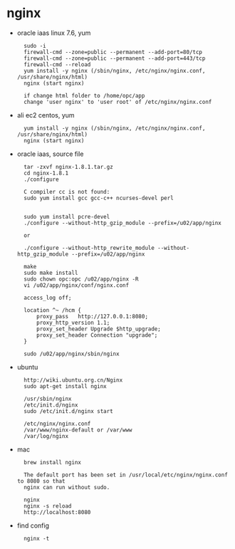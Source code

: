 # nginx

- oracle iaas linux 7.6, yum

        sudo -i
        firewall-cmd --zone=public --permanent --add-port=80/tcp
        firewall-cmd --zone=public --permanent --add-port=443/tcp
        firewall-cmd --reload
        yum install -y nginx (/sbin/nginx, /etc/nginx/nginx.conf, /usr/share/nginx/html)
        nginx (start nginx)
        
        if change html folder to /home/opc/app
        change 'user nginx' to 'user root' of /etc/nginx/nginx.conf

- ali ec2 centos, yum

        yum install -y nginx (/sbin/nginx, /etc/nginx/nginx.conf, /usr/share/nginx/html)
        nginx (start nginx)

- oracle iaas, source file

        tar -zxvf nginx-1.8.1.tar.gz
        cd nginx-1.8.1
        ./configure

        C compiler cc is not found:
        sudo yum install gcc gcc-c++ ncurses-devel perl


        sudo yum install pcre-devel
        ./configure --without-http_gzip_module --prefix=/u02/app/nginx

        or

        ./configure --without-http_rewrite_module --without-http_gzip_module --prefix=/u02/app/nginx

        make
        sudo make install
        sudo chown opc:opc /u02/app/nginx -R
        vi /u02/app/nginx/conf/nginx.conf

        access_log off;

        location ^~ /hcm {
            proxy_pass   http://127.0.0.1:8080;
            proxy_http_version 1.1;
            proxy_set_header Upgrade $http_upgrade;
            proxy_set_header Connection "upgrade";
        }

        sudo /u02/app/nginx/sbin/nginx

- ubuntu

        http://wiki.ubuntu.org.cn/Nginx
        sudo apt-get install nginx

        /usr/sbin/nginx
        /etc/init.d/nginx
        sudo /etc/init.d/nginx start

        /etc/nginx/nginx.conf
        /var/www/nginx-default or /var/www
        /var/log/nginx

- mac

        brew install nginx 
        
        The default port has been set in /usr/local/etc/nginx/nginx.conf to 8080 so that
        nginx can run without sudo.

        nginx
        nginx -s reload
        http://localhost:8080
        
- find config

        nginx -t










